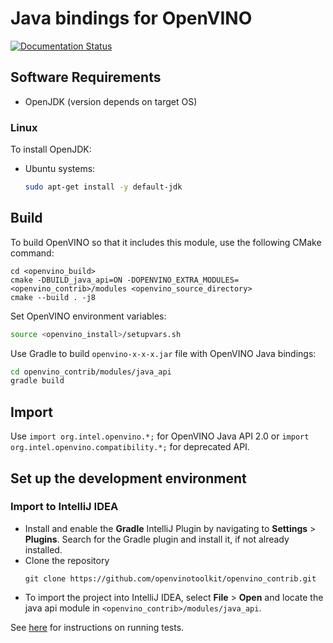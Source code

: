 # Java bindings for OpenVINO

[![Documentation Status](https://readthedocs.org/projects/openvino-contrib/badge/?version=latest)](https://openvino-contrib.readthedocs.io/en/latest/?badge=latest)

## Software Requirements
- OpenJDK (version depends on target OS)

### Linux
To install OpenJDK:

* Ubuntu systems:
    ```bash
    sudo apt-get install -y default-jdk
    ```

## Build

To build OpenVINO so that it includes this module, use the following CMake command:
```shell
cd <openvino_build>
cmake -DBUILD_java_api=ON -DOPENVINO_EXTRA_MODULES=<openvino_contrib>/modules <openvino_source_directory>
cmake --build . -j8
```

Set OpenVINO environment variables:
```bash
source <openvino_install>/setupvars.sh
```

Use Gradle to build `openvino-x-x-x.jar` file with OpenVINO Java bindings:
```bash
cd openvino_contrib/modules/java_api
gradle build
```

## Import

Use `import org.intel.openvino.*;` for OpenVINO Java API 2.0 or `import org.intel.openvino.compatibility.*;` for deprecated API.

## Set up the development environment

### Import to IntelliJ IDEA

- Install and enable the **Gradle** IntelliJ Plugin by navigating to **Settings** > **Plugins**. Search for the
  Gradle plugin and install it, if not already installed.
- Clone the repository
  ```shell
  git clone https://github.com/openvinotoolkit/openvino_contrib.git
  ```
- To import the project into IntelliJ IDEA, select **File** > **Open** and locate the  java api module in `<openvino_contrib>/modules/java_api`.

See [here](src/test/java/org/intel/openvino/README.md) for instructions on running tests.